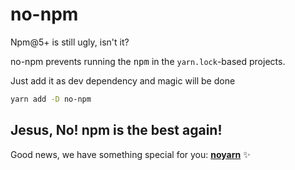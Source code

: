 # no-npm

Npm@5+ is still ugly, isn't it?

no-npm prevents running the <kbd>npm</kbd> in the `yarn.lock`-based projects.

Just add it as dev dependency and magic will be done

```sh
yarn add -D no-npm
```

## Jesus, No! npm is the best again!
Good news, we have something special for you: **[noyarn](https://github.com/a-x-/noyarn)** ✨
